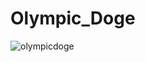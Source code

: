 # Olympic_Doge



![olympicdoge](https://user-images.githubusercontent.com/121312707/235409875-df30379b-fcc3-49e6-b5e6-347fd5e23c4f.png)
